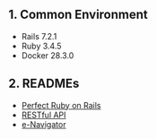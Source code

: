 ## 1. Common Environment

- Rails 7.2.1
- Ruby 3.4.5
- Docker 28.3.0

## 2. READMEs

- [Perfect Ruby on Rails](./perfect-ruby-on-rails/README.md)
- [RESTful API](./restful-api/README.md)
- [e-Navigator](./e-navigator/README.md)
